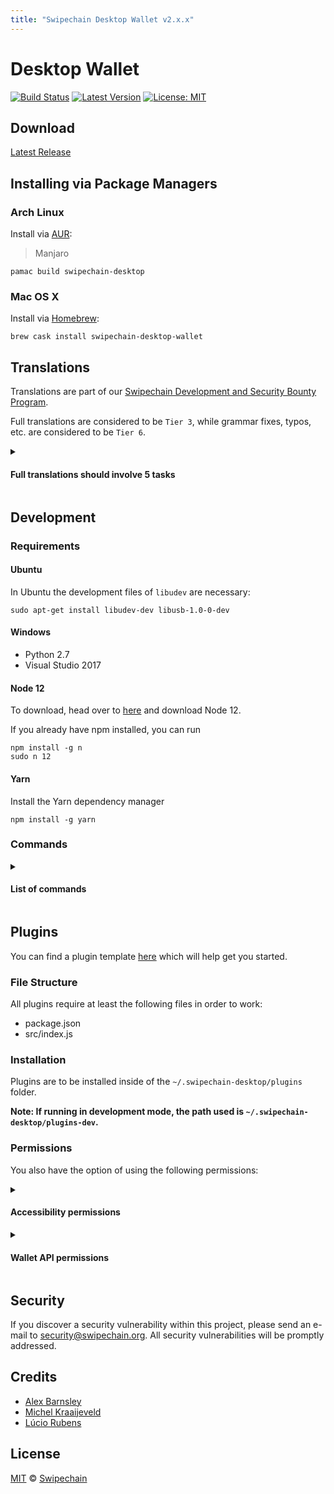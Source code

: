 ```yaml
---
title: "Swipechain Desktop Wallet v2.x.x"
---
```


# Desktop Wallet

<!-- ![Swipechain Desktop](./assets/desktop/banner.png) -->

[![Build Status](https://badgen.now.sh/circleci/github/SwipeChain/swipechain-desktop-wallet)](https://circleci.com/gh/SwipeChain/swipechain-desktop-wallet)
[![Latest Version](https://badgen.now.sh/github/release/SwipeChain/desktop-wallet)](https://github.com/SwipeChain/desktop-wallet/releases)
[![License: MIT](https://badgen.now.sh/badge/license/MIT/green)](https://opensource.org/licenses/MIT)

## Download

[Latest Release](https://github.com/SwipeChain/swipechain-desktop/releases)

## Installing via Package Managers

### Arch Linux

Install via [AUR](https://aur.archlinux.org/packages/swipechain-desktop):

> Manjaro

```shell
pamac build swipechain-desktop
```

### Mac OS X

Install via [Homebrew](https://brew.sh/):

```shell
brew cask install swipechain-desktop-wallet
```

## Translations

Translations are part of our [Swipechain Development and Security Bounty Program](https://blog.swipechain.org/swipechain-development-and-security-bounty-program-a95122d06879).

Full translations are considered to be `Tier 3`, while grammar fixes, typos, etc. are considered to be `Tier 6`.

<details>
<summary>
  <h4>Full translations should involve 5 tasks</h4>
</summary>

- Create a pull request for the language you are going to translate. If you have doubts about something, use English to explain them.
- Translate the textual content of the application, using the [English language file](https://github.com/SwipeChain/desktop-wallet/blob/develop/src/renderer/i18n/locales/en-US.js) as the reference. To do that, a new file, with the language locale code should be created. The name of the file should be a valid [RFC 5646](https://tools.ietf.org/html/rfc5646) and should be located at `src/renderer/i18n/locales/LANGUAGE.js`. Thanks to [vue-i18n-extract](https://github.com/pixari/vue-i18n-extract), it is possible to execute `yarn i18n src/renderer/i18n/locales/LANGUAGE.js` to find suggestions of missing translations.
- Add the language to the [English language file](https://github.com/SwipeChain/desktop-wallet/blob/develop/src/renderer/i18n/locales/en-US.js) at the `LANGUAGES` key.
- Update the [date and time formats file](https://github.com/SwipeChain/desktop-wallet/blob/develop/src/renderer/i18n/date-time-formats.js) to include the short and long format that are used commonly by native speakers.
- Update the [number formats file](https://github.com/SwipeChain/desktop-wallet/blob/develop/src/renderer/i18n/number-formats.js) to include the preferred way of displaying currencies used commonly by native speakers.
- Add the language at the `I18N.enabledLocales` array at the [main configuration file](https://github.com/SwipeChain/desktop-wallet/blob/develop/config/index.js). This step is necessary to make the language would not be available.
- Execute the application. Go to the [ development section](https://github.com/SwipeChain/desktop-wallet#development) to learn how to install the requirements and execute it.

</details>

## Development

### Requirements

#### Ubuntu

In Ubuntu the development files of `libudev` are necessary:

```
sudo apt-get install libudev-dev libusb-1.0-0-dev
```

#### Windows

- Python 2.7
- Visual Studio 2017

#### Node 12

To download, head over to [here](https://nodejs.org/en/) and download Node 12.

If you already have npm installed, you can run

```
npm install -g n
sudo n 12
```

#### Yarn

Install the Yarn dependency manager

```
npm install -g yarn
```

### Commands

<details>
<summary>
  <h4>List of commands</h4>
</summary>

```bash
# Install Dependencies
yarn install

# Execute the application. Making changes in the code, updates the application (hot reloading).
yarn dev

# Lint all JS/Vue files in `src` and `__tests__`
yarn lint

# Lint, and fix, all JS/Vue files in `src` and `__tests__`
yarn lint:fix

# Check That All Dependencies Are Used
yarn depcheck

# Collect the Code and Produce a Compressed File
yarn pack

# Build Electron Application for Production (Current OS)
yarn build

# Build Electron Application for Production (Windows)
yarn build:win

# Build Electron Application for Production (Mac)
yarn build:mac

# Build Electron Application for Production (Linux)
yarn build:linux

# Run Unit and End-to-End Tests
yarn test

# Run Unit Tests
yarn test:unit

# Run Unit Tests and Generate and Display the Coverage Report
yarn test:unit:coverage

# Run Unit Tests and Watch for Changes to Re-Run the Tests
yarn test:unit:watch

# Run end-to-end tests, without building the application
yarn test:e2e

# Build the Application and Run End-to-End Tests
yarn test:e2e:full

# List What Translations Are Missing or Unused on a Specific Language. It Could Capture Suggestions That Are Not Accurate
yarn i18n 'src/renderer/i18n/locales/LANGUAGE.js'

# List What English Messages Are Missing or Unused (English Is the Default Language)
yarn i18n:en-US

# List What Translations Are Missing or Unused on Every Language
yarn i18n:all
```

</details>

## Plugins

You can find a plugin template [here](https://github.com/swipechain-ecosystem-desktop-plugins/template) which will help get you started.

### File Structure

All plugins require at least the following files in order to work: 

- package.json
- src/index.js

### Installation

Plugins are to be installed inside of the `~/.swipechain-desktop/plugins` folder.

**Note: If running in development mode, the path used is `~/.swipechain-desktop/plugins-dev`.**

### Permissions

You also have the option of using the following permissions:

<details>
<summary>
  <h4>Accessibility permissions</h4>
</summary>

#### COMPONENTS
Load in custom components.

To be used in combination with other permissions:

- ROUTES
- MENU_ITEMS
- AVATARS
- WALLET_TABS

#### ROUTES

Loads additional routes into the Desktop Wallet.

To be used in combination with other permissions:

- COMPONENTS
- MENU_ITEMS

#### MENU_ITEMS

Loads custom menu items into the Desktop Wallet for the sidebar.

To be used in combination with other permissions:

- ROUTES (required)
- COMPONENTS

#### AVATARS

Plugin contains custom components.

Can be used in combination with the COMPONENTS permission.

#### PUBLIC

Allow access to Font Awesome components.

#### THEMES

Allow additional custom themes for the Desktop Wallet.

#### WALLET_TABS

Allow showing an additional tab/page on the Wallet screen.

Can be used in combination with the COMPONENTS permission.

#### UI_COMPONENTS

Allow access to the standard Desktop Wallet components used throughout the wallet. This gives plugins the ability to look and feel like they are a part of the application.

Allows access to all of the Button components:

- ButtonClipboard
- ButtonClose
- ButtonGeneric
- ButtonLayout
- ButtonLetter
- ButtonModal
- ButtonReload
- ButtonSwitch

Allows access to all of the Collapse components:

- Collapse
- CollapseAccordion

Allows access to all of the Input components:

- InputAddress
- InputCurrency
- InputDelegate
- InputFee
- InputField
- InputLanguage
- InputPassword
- InputSelect
- InputSwitch
- InputText

Allows access to all of the ListDivided components:

- ListDivided
- ListDividedItem

Allows access to the Loader component:

- Loader

Allows access to all of the Menu components:

- MenuDropdown
- MenuDropdownAlternativeHandler
- MenuDropdownHandler
- MenuDropdownItem
- MenuNavigation
- MenuNavigationItem
- MenuOptions
- MenuOptionsItem
- MenuStep
- MenuStepItem
- MenuTab
- MenuTabItem

Allows access to the TableWrapper component:

- TableWrapper

#### WEBFRAME

Allow showing remote URL pages within a frame. For example, showing the explorer within a page on the Desktop Wallet:

- WebFrame

</details>

<details>
<summary>
  <h4>Wallet API permissions</h4>
</summary>

#### ALERTS

Allow access to the Desktop Wallet alerts. For example, they could be used for notifications.

**`walletApi.alert.error(...)`**

Trigger an error notification alert.

**`walletApi.alert.success(...)`**

Trigger a success notification alert.

**`walletApi.alert.info(...)`**

Trigger an info notification alert.

**`walletApi.alert.warn(...)`**

Trigger a warn notification alert.

#### AUDIO

Allow access to play audio from within the Desktop Wallet. For example, they could be used as an announcement for a new transaction.

**`AudioContext`**

#### EVENTS

Allow access to the Desktop Wallet events. For example, an event is triggered every time a new transaction is received.

**`walletApi.eventBus.on(event, callback)`**

Used to listen for an event.

**`walletApi.eventBus.off(event, callback)`**

Used to disable listening for an event.

#### HTTP

Allow performing external web requests. E.g. accessing the API of a third-party provider. 

**Note: This relies on a whitelist being provided within the `package.json` file**

**`walletApi.http.get(url, opts)`**

Perform a GET request.

**`walletApi.http.post(url, opts)`**

Perform a POST request.

#### MESSAGING

Allow WebFrame to have access to a one-way messaging system. E.g. trigger a plugin change when a button is pressed on an external page inside the WebFrame component.

Run `sendToHost(event, data)` from within a WebFrame to trigger a messaging event.

**`walletApi.messages.on(action, eventCallback)`**

Listen for a message from within the WebFrame.

**`walletApi.messages.clear()`**

Clear all messaging events.

#### PEER_CURRENT

Allows access to the currently connected peer. E.g. to fetch additional data from the network.

**`walletApi.peers.current.get(url, timeout = 3000)`**

Perform a GET request on the network.

**`walletApi.peers.current.post(url, timeout = 3000)`**

Perform a POST request on the network.

#### PROFILE_ALL

Get all available profiles. E.g. to provide a list of wallets for the user to choose from which could be network independent.

**`walletApi.profiles.all`**

#### PROFILE_CURRENT

Get the currently active profile. E.g. to provide a list of wallets for the user to choose from.

**`walletApi.profiles.getCurrent()`**

#### PUBLIC

Allow access to the current route, including being able to navigate.

**`walletApi.route.get()`**

Get the current route.

**`walletApi.route.goTo()`**

Navigate to a new route.

#### STORAGE

Allow storing data within the Desktop Wallet, using a key-value pair.

**`walletApi.storage.get(key, global = false)`**

Get a single value from the store based on key. If `global` is `true`, it will fetch the data stored globally in the wallet.

**`walletApi.storage.set(key, value, global = false)`**

Set a value in the store. If `global` is `true`, it will globally store the data in the wallet.

**`walletApi.storage.getOptions()`**

Get all values from the store for the plugin.

#### TIMERS

Allows initiating and dealing with timers from inside a plugin.

**`walletApi.timers.setInterval(method, interval, ...args)`**

Start interval timer to run every `interval` milliseconds.

**`walletApi.timers.setTimeout(method, interval, ...args)`**

Start timeout timer to run once after `interval` milliseconds.

**`walletApi.timers.clearInterval(id)`**

Clear interval timer created using `setInterval`.

**`walletApi.timers.clearTimeout(id)`**

Clear timeout timer created using `setTimeout`.

**`walletApi.timers.intervals`**

Get a list of intervals which are active.

**`walletApi.timers.timeouts`**

Get a list of timeouts which are active.

#### WEBSOCKET

Allows initiating and dealing with websockets from inside a plugin.

**`walletApi.websocket.clear()`**

Clear existing websockets.

**`walletApi.websocket.on(action, eventCallback)`**

Create new websocket event.

**`walletApi.websocket.close()`**

Close an open websocket.

**`walletApi.websocket.destroy()`**

Close an open websocket and clear all active events.

**`walletApi.websocket.send(data)`**

Send data across the websocket.

**`walletApi.websocket.isConnecting()`**

Get whether the websocket is currently connecting.

**`walletApi.websocket.isDestroyed()`**

Get whether the websocket is uninitiated or destroyed.

**`walletApi.websocket.isOpen()`**

Get whether the websocket is open.

**`walletApi.websocket.isClosing()`**

Get whether the websocket is in the process of closing.

**`walletApi.websocket.isClosed()`**

Get whether the websocket is closed.

**`walletApi.websocket.binaryType`**

Get or set the binary type for the websocket.

</details>

## Security

If you discover a security vulnerability within this project, please send an e-mail to security@swipechain.org. All security vulnerabilities will be promptly addressed.

## Credits

- [Alex Barnsley](https://github.com/alexbarnsley)
- [Michel Kraaijeveld](https://github.com/ItsANameToo)
- [Lúcio Rubens](https://github.com/luciorubeens)

## License

[MIT](LICENSE) © [Swipechain](https://swipechain.org)
